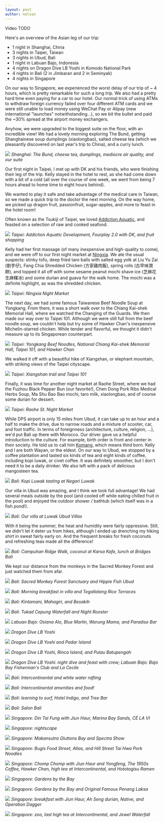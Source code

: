 ```yaml
---
layout: post
author: nelson
---
```


Video
TODO

Here's an overview of the Asian leg of our trip:
* 1 night in Shanghai, China
* 3 nights in Taipei, Taiwan
* 3 nights in Ubud, Bali
* 1 night in Labuan Bajo, Indonesia
* 4 nights on Dragon Dive LB Yoshi in Komodo National Park
* 4 nights in Bali (2 in Jimbaran and 2 in Seminyak)
* 4 nights in Singapore

On our way to Singapore, we experienced the worst delay of our trip of ~ 4 hours, which is pretty remarkable for such a long trip. We also had a pretty hard time even paying for a car to our hotel. Our normal trick of using ATMs to withdraw foreign currency failed over four different ATM cards and we were still unable to load money using WeChat Pay or Alipay (new international "launches" notwithstanding...), so we bit the bullet and paid the ~30% spread at the airport money exchangers.

Anyhow, we were upgraded to the biggest suite on the floor, with an incredible view! We had a lovely morning exploring The Bund, getting Shanghainese soup dumplings (xiaolongbao), salted cheese tea (which we pleasantly discovered on last year's trip to China), and a curry lunch. 

![](/images/130.jpg)
*Shanghai: The Bund, cheese tea, dumplings, mediocre air quality, and our suite*

Our first night in Taipei, I met up with DK and his friends, who were finishing their leg of the trip. Kelly stayed in the hotel to rest, as she had come down with a bit of a cold (all over the course of one week, we went from being 7 hours ahead to home time to eight hours behind).

We wanted to play it safe and take advantage of the medical care in Taiwan, so we made a quick trip to the doctor the next morning. On the way home, we picked up dragon fruit, passionfruit, sugar-apples, and more to feast in the hotel room!

Often known as the Tsukiji of Taipei, we loved [Addiction Aquatic](https://www.eater.com/2019/3/6/18242215/addiction-aquatic-best-taipei-seafood-fish-market), and feasted on a selection of raw and cooked seafood.

![](/images/131.jpg)
*Taipei: Addiction Aquatic Development, Fourplay 2.0 with DK, and fruit shopping*

Kelly had her first massage (of many inexpensive and high-quality to come), and we were off to our first night market at [Ningxia](https://danielfooddiary.com/2017/02/16/ningxia/). We ate the usual suspects: stinky tofu, deep fried taro balls with salted egg yolk at Liu Yu Zai (劉芋仔), Fang Chia Shredded Chicken (方家雞肉飯), spring rolls (古早味潤餅), and topped it all off with some sesame peanut mochi shave ice (芝麻花生麻糬冰) and some durian and guava for the walk home. The mochi was a definite highlight, as was the shredded chicken.

![](/images/132.jpg)
*Taipei: Ningxia Night Market*

The next day, we had some famous Taiwanese Beef Noodle Soup at Yongkang. From there, it was a short walk over to the Chiang Kai-shek Memorial Hall, where we watched the Changing of the Guards. We then made our way over to Taipei 101. Although we were still full from the beef noodle soup, we couldn't help but try some of Hawker Chan's inexpensive Michelin-starred chicken. While tender and flavorful, we thought it didn't measure up to its Singaporean counterpart. 

![](/images/133.jpg)
*Taipei: Yongkang Beef Noodles, National Chiang Kai-shek Memorial Hall, Taipei 101, and Hawker Chan*

We walked it off with a beautiful hike of Xiangshan, or elephant mountain, with striking views of the Taipei cityscape.

![](/images/134.jpg)
*Taipei: Xiangshan trail and Taipei 101*

Finally, it was time for another night market at Raohe Street, where we had the Fuzhou Black Pepper Bun (our favorite!), Chen Dong Pork Ribs Medical Herbs Soup, Ma Shu Bao Bao mochi, taro milk, xiaolongbao, and of course some durian for dessert. 

![](/images/135.jpg)
*Taipei: Raohe St. Night Market*

While DPS airport is only 15 miles from Ubud, it can take up to an hour and a half to make the drive, due to narrow roads and a mixture of scooter, car, and foot traffic. In terms of foreignness (architecture, culture, religion, ...), we'd put Bali up there with Morocco. Our driver gave us a helpful introduction to the culture. For example, birth order is front and center in their society. He told us to call him [Komang](https://en.wikipedia.org/wiki/Balinese_name), which means third born. Kelly and I are both Wayan, or the eldest. On our way to Ubud, we stopped by a coffee plantation and tasted six kinds of tea and eight kinds of coffee, including kopi luwak, or civet coffee. It was definitely smoother, but I don't need it to be a daily drinker. We also left with a pack of delicious mangosteen tea.

![](/images/136.jpg)
*Bali: Kopi Luwak tasting at Negari Luwak*

Our villa in Ubud was amazing, and I think we took full advantage! We had several meals outside by the pool (and cooled off while eating chilled fruit in the pool) and enjoyed the outdoor shower / bathtub (which itself was in a fish pond!).

![](/images/137.jpg)
*Bali: Our villa at Luwak Ubud Villas*

With it being the summer, the heat and humidity were fairly oppressive. Still, we didn't let it deter us from hikes, although I ended up drenching my hiking shirt in sweat fairly early on. And the frequent breaks for fresh coconuts and refreshing teas made all the difference! 

![](/images/138.jpg)
*Bali: Campuhan Ridge Walk, coconut at Karsa Kafe, lunch at Bridges Bali*

We kept our distance from the monkeys in the Sacred Monkey Forest and just watched them from afar.

![](/images/139.jpg)
*Bali: Sacred Monkey Forest Sanctuary and Hippie Fish Ubud*

![](/images/140.jpg)
*Bali: Morning breakfast in villa and Tegallalang Rice Terraces*

![](/images/141.jpg)
*Bali: Kintamani, Mahagiri, and Besakih*

![](/images/142.jpg)
*Bali: Tukad Cepung Waterfall and Night Rooster*

![](/images/143.jpg)
*Labuan Bajo: Osiana Alo, Blue Marlin, Warung Mama, and Paradise Bar*

![](/images/144.jpg)
*Dragon Dive LB Yoshi*

![](/images/145.jpg)
*Dragon Dive LB Yoshi and Padar Island*

![](/images/146.jpg)
*Dragon Dive LB Yoshi, Rinca Island, and Pulau Batupengah*

![](/images/147.jpg)
*Dragon Dive LB Yoshi: night dive and feast with crew; Labuan Bajo:  Bajo Bay Fisherman's Club and La Cecile*

![](/images/148.jpg)
*Bali: Intercontinental and white water rafting*

![](/images/149.jpg)
*Bali: Intercontinental amenities and food!*

![](/images/150.jpg)
*Bali: learning to surf, Hotel Indigo, and Tree Bar*

![](/images/151.jpg)
*Bali: Salon Bali*

![](/images/152.jpg)
*Singapore: Din Tai Fung with Jiun Haur, Marina Bay Sands, CÉ LA VI*

![](/images/153.jpg)
*Singapore: nightscape*

![](/images/154.jpg)
*Singapore: Makansutra Gluttons Bay and Spectra Show*

![](/images/155.jpg)
*Singapore: Bugis Food Street, Atlas, and Hill Street Tai Hwa Pork Noodles*

![](/images/156.jpg)
*Singapore: Chomp Chomp with Jiun Haur and Yongfeng, The 1950s Coffee, Hawker Chan, high tea at Intercontinental, and Hototogisu Ramen*

![](/images/157.jpg)
*Singapore: Gardens by the Bay*

![](/images/158.jpg)
*Singapore: Gardens by the Bay and Original Famous Penang Laksa*

![](/images/159.jpg)
*Singapore: breakfast with Jiun Haur, Ah Seng durian, Native, and Operation Dagger*

![](/images/160.jpg)
*Singapore: zoo, last high tea at Intercontinental, and Jewel Waterfall*





